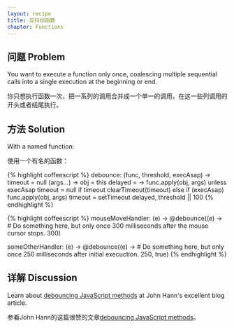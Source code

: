 ```yaml
---
layout: recipe
title: 反抖动函数
chapter: Functions
---
```

## 问题 Problem

You want to execute a function only once, coalescing multiple sequential calls into a single execution at the beginning or end.

你只想执行函数一次，把一系列的调用合并成一个单一的调用，在这一些列调用的开头或者结尾执行。

## 方法 Solution

With a named function:

使用一个有名的函数：

{% highlight coffeescript %}
debounce: (func, threshold, execAsap) ->
  timeout = null
  (args...) ->
    obj = this
    delayed = ->
      func.apply(obj, args) unless execAsap
      timeout = null
    if timeout
      clearTimeout(timeout)
    else if (execAsap)
      func.apply(obj, args)
    timeout = setTimeout delayed, threshold || 100
{% endhighlight %}

{% highlight coffeescript %}
mouseMoveHandler: (e) ->
  @debounce((e) ->
    # Do something here, but only once 300 milliseconds after the mouse cursor stops.
  300)

someOtherHandler: (e) ->
  @debounce((e) ->
    # Do something here, but only once 250 milliseconds after initial execuction.
  250, true)
{% endhighlight %}

## 详解 Discussion

Learn about [debouncing JavaScript methods](http://unscriptable.com/2009/03/20/debouncing-javascript-methods/) at John Hann's excellent blog article.

参看John Hann的这篇很赞的文章[debouncing JavaScript methods](http://unscriptable.com/2009/03/20/debouncing-javascript-methods/)。

